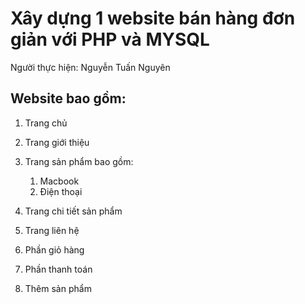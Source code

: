 # Xây dựng 1 website bán hàng đơn giản với PHP và MYSQL
Người thực hiện: Nguyễn Tuấn Nguyên
## Website bao gồm:
1. Trang chủ
1. Trang giới thiệu
1. Trang sản phẩm bao gồm:
    1. Macbook
    1. Điện thoại

1. Trang chi tiết sản phẩm
1. Trang liên hệ
1. Phần giỏ hàng
1. Phần thanh toán
1. Thêm sản phẩm
